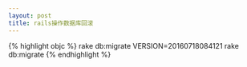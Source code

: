 ```yaml
---
layout: post
title: rails操作数据库回滚
---
```

{% highlight objc %}
rake db:migrate VERSION=20160718084121
rake db:migrate
{% endhighlight %}
